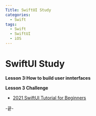 ```yaml
---
Title: SwiftUI Study
categories:
  - Swift
tags:
  - Swift
  - SwiftUI
  - iOS
---
```




# SwiftUI Study

**Lesson 3:How to build user innterfaces**






**Lesson 3 Challenge**







* [2021 SwiftUI Tutorial for Beginners](https://youtu.be/F2ojC6TNwws)

-끝-
